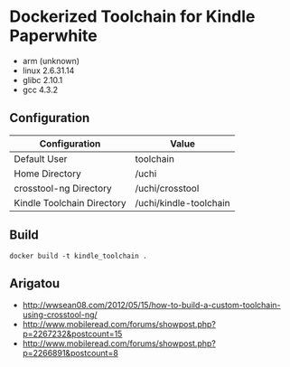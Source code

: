 
Dockerized Toolchain for Kindle Paperwhite
==========================================

- arm (unknown)
- linux 2.6.31.14
- glibc 2.10.1
- gcc 4.3.2


Configuration
-------------

|Configuration|Value|
|----|-----|
|Default User|toolchain|
|Home Directory|/uchi|
|crosstool-ng Directory|/uchi/crosstool|
|Kindle Toolchain Directory|/uchi/kindle-toolchain|


Build
-----

    docker build -t kindle_toolchain .


Arigatou
--------

- http://wwsean08.com/2012/05/15/how-to-build-a-custom-toolchain-using-crosstool-ng/
- http://www.mobileread.com/forums/showpost.php?p=2267232&postcount=15
- http://www.mobileread.com/forums/showpost.php?p=2266891&postcount=8


